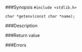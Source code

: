 ###Synopsis
`#include <stdlib.h>`

`char *getenv(const char *name);`

###Description

###Return value

###Errors